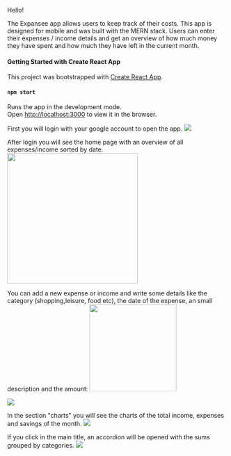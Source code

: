 Hello!

The Expansee app allows users to keep track of their costs.
This app is designed for mobile and was built with the MERN stack.
Users can enter their expenses / income details and get an overview of how much money they have spent and how much they have left in the current month. 

#### Getting Started with Create React App
This project was bootstrapped with [Create React App](https://github.com/facebook/create-react-app).


#### `npm start`
Runs the app in the development mode.\
Open [http://localhost:3000](http://localhost:3000) to view it in the browser.


First you will login with your google account to open the app.
![](frontend/public/images/Seite1.jpg)


After login you will see the home page with an overview of all expenses/income sorted by date.
<img src="frontend/public/images/Seite2.jpg" width=300>


You can add a new expense or income and write some details like the category (shopping,leisure, food etc), the date of the expense, an small description and the amount:
<img src="frontend/public/images/Seite3.jpg" width=200>

![](frontend/public/images/Seite4.jpg)

In the section "charts" you will see the charts of the total income, expenses and savings of the month.
![](frontend/public/images/Seite5.jpg)

If you click in the main title, an accordion will be opened with the sums grouped by categories.
![](frontend/public/images/Seite6.jpg)

